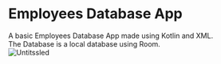 # Employees Database App
A basic Employees Database App made using Kotlin and XML. <br />
The Database is a local database using Room. <br />![Untitssled](https://github.com/AyeMan0001/EmployeesDatabaseApp/assets/132835906/dc820cdc-5a58-4067-9bf6-ec3af4396d71)

